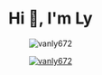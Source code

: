 <h1 align="center">Hi 👋, I'm Ly</h1>

<p align="center"> <img src="https://komarev.com/ghpvc/?username=vanly672&label=Profile%20views&color=0e75b6&style=flat" alt="vanly672" /> </p>

<p align="center"> <a href="https://github.com/ryo-ma/github-profile-trophy"><img src="https://github-profile-trophy.vercel.app/?username=vanly672" alt="vanly672" /></a> </p>
